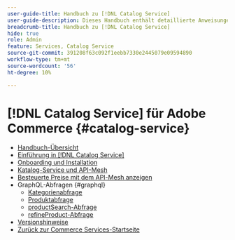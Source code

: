 ```yaml
---
user-guide-title: Handbuch zu [!DNL Catalog Service]
user-guide-description: Dieses Handbuch enthält detaillierte Anweisungen zur Verwendung von  [!DNL Catalog Service]  für Adobe Commerce.
breadcrumb-title: Handbuch zu [!DNL Catalog Service]
hide: true
role: Admin
feature: Services, Catalog Service
source-git-commit: 391208f63c092f1eebb7330e2445079e09594890
workflow-type: tm+mt
source-wordcount: '56'
ht-degree: 10%

---
```


# [!DNL Catalog Service] für Adobe Commerce {#catalog-service}

- [Handbuch-Übersicht](guide-overview.md)
- [Einführung in [!DNL Catalog Service]](overview.md)
- [Onboarding und Installation](installation.md)
- [Katalog-Service und API-Mesh](mesh.md)
- [Besteuerte Preise mit dem API-Mesh anzeigen](taxes.md)
- GraphQL-Abfragen {#graphql}
   - [Kategorienabfrage](https://developer.adobe.com/commerce/services/graphql/catalog-service/categories/)
   - [Produktabfrage](https://developer.adobe.com/commerce/services/graphql/catalog-service/products/)
   - [productSearch-Abfrage](https://developer.adobe.com/commerce/services/graphql/live-search/product-search/)
   - [refineProduct-Abfrage](https://developer.adobe.com/commerce/services/graphql/catalog-service/refine-product/)
- [Versionshinweise](release-notes.md)
- [Zurück zur Commerce Services-Startseite](https://experienceleague.adobe.com/en/docs/commerce-merchant-services/user-guides/home)

